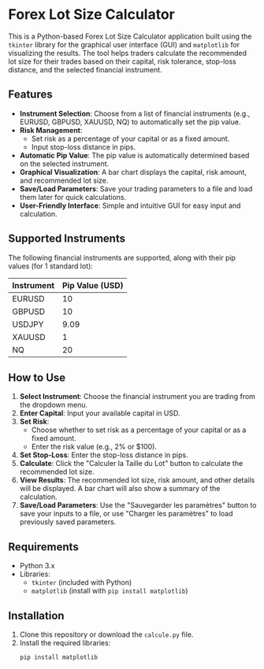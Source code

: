 # Forex Lot Size Calculator

This is a Python-based Forex Lot Size Calculator application built using the `tkinter` library for the graphical user interface (GUI) and `matplotlib` for visualizing the results. The tool helps traders calculate the recommended lot size for their trades based on their capital, risk tolerance, stop-loss distance, and the selected financial instrument.

## Features

- **Instrument Selection**: Choose from a list of financial instruments (e.g., EURUSD, GBPUSD, XAUUSD, NQ) to automatically set the pip value.
- **Risk Management**:
  - Set risk as a percentage of your capital or as a fixed amount.
  - Input stop-loss distance in pips.
- **Automatic Pip Value**: The pip value is automatically determined based on the selected instrument.
- **Graphical Visualization**: A bar chart displays the capital, risk amount, and recommended lot size.
- **Save/Load Parameters**: Save your trading parameters to a file and load them later for quick calculations.
- **User-Friendly Interface**: Simple and intuitive GUI for easy input and calculation.

## Supported Instruments

The following financial instruments are supported, along with their pip values (for 1 standard lot):

| Instrument | Pip Value (USD) |
|------------|-----------------|
| EURUSD     | 10              |
| GBPUSD     | 10              |
| USDJPY     | 9.09            |
| XAUUSD     | 1               |
| NQ         | 20              |

## How to Use

1. **Select Instrument**: Choose the financial instrument you are trading from the dropdown menu.
2. **Enter Capital**: Input your available capital in USD.
3. **Set Risk**:
   - Choose whether to set risk as a percentage of your capital or as a fixed amount.
   - Enter the risk value (e.g., 2% or $100).
4. **Set Stop-Loss**: Enter the stop-loss distance in pips.
5. **Calculate**: Click the "Calculer la Taille du Lot" button to calculate the recommended lot size.
6. **View Results**: The recommended lot size, risk amount, and other details will be displayed. A bar chart will also show a summary of the calculation.
7. **Save/Load Parameters**: Use the "Sauvegarder les paramètres" button to save your inputs to a file, or use "Charger les paramètres" to load previously saved parameters.

## Requirements

- Python 3.x
- Libraries:
  - `tkinter` (included with Python)
  - `matplotlib` (install with `pip install matplotlib`)

## Installation

1. Clone this repository or download the `calcule.py` file.
2. Install the required libraries:
   ```bash
   pip install matplotlib